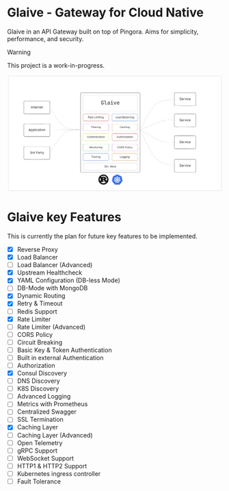 # Glaive - Gateway for Cloud Native

Glaive in an API Gateway built on top of Pingora. Aims for simplicity, performance, and security.

> [!WARNING]
> This project is a work-in-progress.

![Glaive Diagram Image](./asset/glaive_diagram.png)

# Glaive key Features

This is currently the plan for future key features to be implemented.

- [x] Reverse Proxy
- [x] Load Balancer
- [ ] Load Balancer (Advanced)
- [x] Upstream Healthcheck
- [x] YAML Configuration (DB-less Mode)
- [ ] DB-Mode with MongoDB
- [x] Dynamic Routing
- [x] Retry & Timeout
- [ ] Redis Support
- [x] Rate Limiter
- [ ] Rate Limiter (Advanced)
- [ ] CORS Policy
- [ ] Circuit Breaking
- [ ] Basic Key & Token Authentication
- [ ] Built in external Authentication
- [ ] Authorization
- [x] Consul Discovery
- [ ] DNS Discovery
- [ ] K8S Discovery
- [ ] Advanced Logging
- [ ] Metrics with Prometheus
- [ ] Centralized Swagger
- [ ] SSL Termination
- [x] Caching Layer
- [ ] Caching Layer (Advanced)
- [ ] Open Telemetry
- [ ] gRPC Support
- [ ] WebSocket Support
- [ ] HTTP1 & HTTP2 Support
- [ ] Kubernetes ingress controller
- [ ] Fault Tolerance